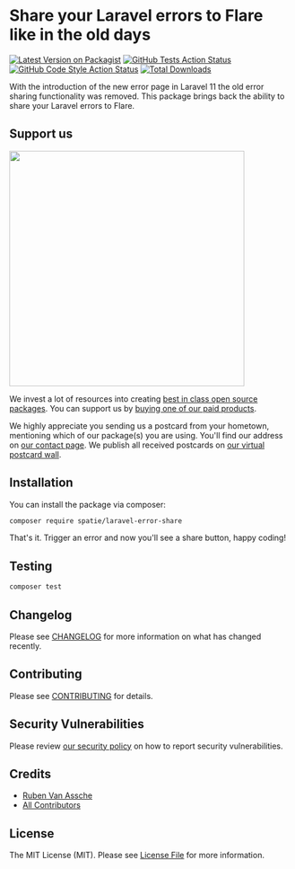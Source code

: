 # Share your Laravel errors to Flare like in the old days

[![Latest Version on Packagist](https://img.shields.io/packagist/v/spatie/laravel-error-share.svg?style=flat-square)](https://packagist.org/packages/spatie/laravel-error-share)
[![GitHub Tests Action Status](https://img.shields.io/github/actions/workflow/status/spatie/laravel-error-share/run-tests.yml?branch=main&label=tests&style=flat-square)](https://github.com/spatie/laravel-error-share/actions?query=workflow%3Arun-tests+branch%3Amain)
[![GitHub Code Style Action Status](https://img.shields.io/github/actions/workflow/status/spatie/laravel-error-share/fix-php-code-style-issues.yml?branch=main&label=code%20style&style=flat-square)](https://github.com/spatie/laravel-error-share/actions?query=workflow%3A"Fix+PHP+code+style+issues"+branch%3Amain)
[![Total Downloads](https://img.shields.io/packagist/dt/spatie/laravel-error-share.svg?style=flat-square)](https://packagist.org/packages/spatie/laravel-error-share)

With the introduction of the new error page in Laravel 11 the old error sharing functionality was removed. This package brings back the ability to share your Laravel errors to Flare.

## Support us

[<img src="https://github-ads.s3.eu-central-1.amazonaws.com/laravel-error-share.jpg?t=1" width="419px" />](https://spatie.be/github-ad-click/laravel-error-share)

We invest a lot of resources into creating [best in class open source packages](https://spatie.be/open-source). You can support us by [buying one of our paid products](https://spatie.be/open-source/support-us).

We highly appreciate you sending us a postcard from your hometown, mentioning which of our package(s) you are using. You'll find our address on [our contact page](https://spatie.be/about-us). We publish all received postcards on [our virtual postcard wall](https://spatie.be/open-source/postcards).

## Installation

You can install the package via composer:

```bash
composer require spatie/laravel-error-share
```

That's it. Trigger an error and now you'll see a share button, happy coding!

## Testing

```bash
composer test
```

## Changelog

Please see [CHANGELOG](CHANGELOG.md) for more information on what has changed recently.

## Contributing

Please see [CONTRIBUTING](CONTRIBUTING.md) for details.

## Security Vulnerabilities

Please review [our security policy](../../security/policy) on how to report security vulnerabilities.

## Credits

- [Ruben Van Assche](https://github.com/rubenvanassche)
- [All Contributors](../../contributors)

## License

The MIT License (MIT). Please see [License File](LICENSE.md) for more information.
